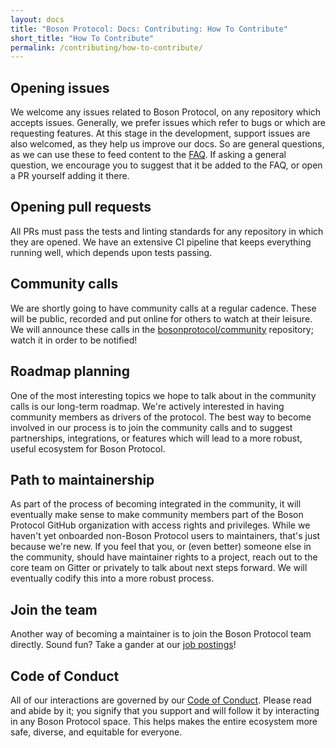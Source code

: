 ```yaml
---
layout: docs
title: "Boson Protocol: Docs: Contributing: How To Contribute"
short_title: "How To Contribute"
permalink: /contributing/how-to-contribute/
---
```


## Opening issues

We welcome any issues related to Boson Protocol, on any repository which accepts
issues. Generally, we prefer issues which refer to bugs or which are requesting
features. At this stage in the development, support issues are also welcomed, as
they help us improve our docs. So are general questions, as we can use these to
feed content to the [FAQ](/faqs.md). If asking a general question, we encourage
you to suggest that it be added to the FAQ, or open a PR yourself adding it
there.

## Opening pull requests

All PRs must pass the tests and linting standards for any repository in which
they are opened. We have an extensive CI pipeline that keeps everything running
well, which depends upon tests passing.

## Community calls

We are shortly going to have community calls at a regular cadence. These will be
public, recorded and put online for others to watch at their leisure. We will
announce these calls in the
[bosonprotocol/community](https://github.com/bosonprotocol/community)
repository; watch it in order to be notified!

## Roadmap planning

One of the most interesting topics we hope to talk about in the community calls
is our long-term roadmap. We're actively interested in having community members
as drivers of the protocol. The best way to become involved in our process is to
join the community calls and to suggest partnerships, integrations, or features
which will lead to a more robust, useful ecosystem for Boson Protocol.

## Path to maintainership

As part of the process of becoming integrated in the community, it will
eventually make sense to make community members part of the Boson Protocol
GitHub organization with access rights and privileges. While we haven't yet
onboarded non-Boson Protocol users to maintainers, that's just because we're
new. If you feel that you, or (even better) someone else in the community,
should have maintainer rights to a project, reach out to the core team on Gitter
or privately to talk about next steps forward. We will eventually codify this
into a more robust process.

## Join the team

Another way of becoming a maintainer is to join the Boson Protocol team
directly. Sound fun? Take a gander at our
[job postings](https://github.com/bosonprotocol/jobs)!

## Code of Conduct

All of our interactions are governed by our
[Code of Conduct](/code-of-conduct/). Please read and abide by it; you signify
that you support and will follow it by interacting in any Boson Protocol space.
This helps makes the entire ecosystem more safe, diverse, and equitable for
everyone.
